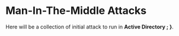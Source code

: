 # Man-In-The-Middle Attacks

Here will be a collection of initial attack to run in **Active Directory ; }**.
